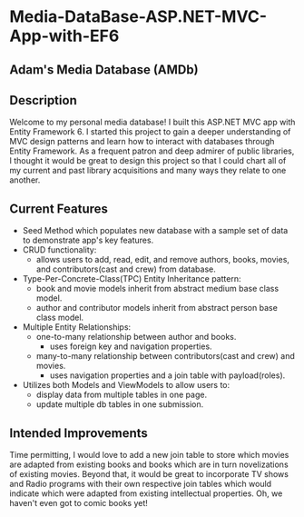 #  Media-DataBase-ASP.NET-MVC-App-with-EF6


  ## Adam's Media Database (AMDb)
  <!--
   -demo: https://adams-media-database-app.azurewebsites.net
-->
 
  ## Description
  Welcome to my personal media database! I built this ASP.NET MVC app with Entity Framework 6. I started this project to gain a deeper understanding of MVC design patterns 
  and learn how to interact with databases through Entity Framework. As a frequent patron and deep admirer of public libraries, I thought it would be great to design this project so that I could chart all of my current and past library acquisitions and many ways they relate to one another. 
  
  ## Current Features
  * Seed Method which populates new database with a sample set of data to demonstrate app's key features.
  * CRUD functionality:
     * allows users to add, read, edit, and remove authors, books, movies, and contributors(cast and crew) from database.
  * Type-Per-Concrete-Class(TPC) Entity Inheritance pattern:
     * book and movie models inherit from abstract medium base class model.
     * author and contributor models inherit from abstract person base class model.
  * Multiple Entity Relationships:
     * one-to-many relationship between author and books.
        - uses foreign key and navigation properties.
     * many-to-many relationship between contributors(cast and crew) and movies.
        - uses navigation properties and a join table with payload(roles).
  * Utilizes both Models and ViewModels to allow users to:
     * display data from multiple tables in one page.
     * update multiple db tables in one submission.

## Intended Improvements
Time permitting, I would love to add a new join table to store which movies are adapted from existing books and books which are in turn novelizations of existing movies. Beyond that, it would be great to incorporate TV shows and Radio programs with their own respective join tables which would indicate which were adapted from existing intellectual properties. Oh, we haven't even got to comic books yet! 
